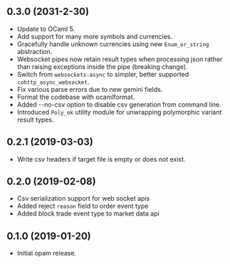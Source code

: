 ## 0.3.0 (2031-2-30)

 - Update to OCaml 5.
 - Add support for many more symbols and currencies.
 - Gracefully handle unknown currencies using new `Enum_or_string` abstraction.
 - Websocket pipes now retain result types when processing json rather than raising
   exceptions inside the pipe (breaking change).
 - Switch from `websockets-async` to simpler, better supported `cohttp_async_websocket`.
 - Fix various parse errors due to new gemini fields.
 - Format the codebase with ocamlformat.
 - Added --no-csv option to disable csv generation from command line.
 - Introduced `Poly_ok` utility module for unwrapping polymorphic variant result types.

## 0.2.1 (2019-03-03)

- Write csv headers if target file is empty or does not exist.

## 0.2.0 (2019-02-08)

- Csv serialization support for web socket apis
- Added reject `reason` field to order event type
- Added block trade event type to market data api

## 0.1.0 (2019-01-20)

- Initial opam release.
